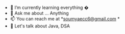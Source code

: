 - 🌱 I’m currently learning everything �
-  💬 Ask me about ... Anything
- 📫 You can reach me at  *soumyaecc6@gmail.com *
- 💬 Let's talk about Java, DSA

